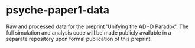# psyche-paper1-data
Raw and processed data for the preprint 'Unifying the ADHD Paradox'.  The full simulation and analysis code will be made publicly available in a separate repository upon formal publication of this preprint.
